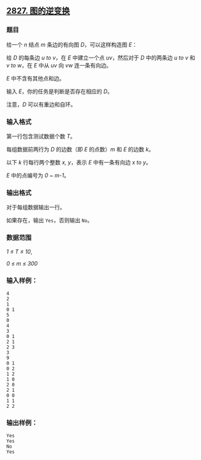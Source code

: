 ## [2827. 图的逆变换](https://www.acwing.com/problem/content/2829/)

### 题目

给一个 *n* 结点 *m* 条边的有向图 *D*，可以这样构造图 *E*：

给 *D* 的每条边 *u to v*，在 *E* 中建立一个点 *uv*，然后对于 *D* 中的两条边 *u to v* 和 *v to w*，在 *E* 中从 *uv* 向 *vw* 连一条有向边。

*E* 中不含有其他点和边。

输入 *E*，你的任务是判断是否存在相应的 *D*。

注意，*D* 可以有重边和自环。

### 输入格式

第一行包含测试数据个数 *T*。

每组数据前两行为 *D* 的边数（即 *E* 的点数）*m* 和 *E* 的边数 *k*。

以下 *k* 行每行两个整数 *x, y*，表示 *E* 中有一条有向边 *x to y*。

*E* 中的点编号为 *0 ~ m-1*。

### 输出格式

对于每组数据输出一行。

如果存在，输出 `Yes`，否则输出 `No`。

### 数据范围

*1 ≤ T ≤ 10*,

*0 ≤ m ≤ 300*

### 输入样例：

```
4
2
1
0 1
5
0
4
3
0 1
2 1
2 3
3
9
0 1
0 2
1 2
1 0
2 0
2 1
0 0
1 1
2 2
```

### 输出样例：

```
Yes
Yes
No
Yes
```
